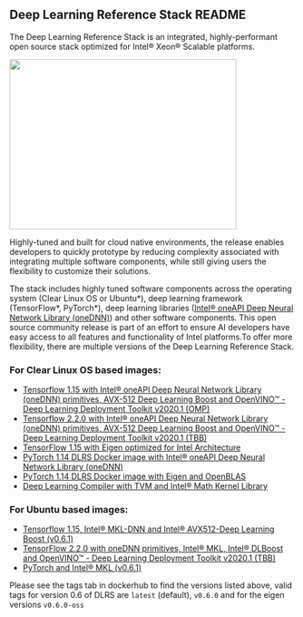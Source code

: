 ## Deep Learning Reference Stack README


The Deep Learning Reference Stack is an integrated, highly-performant open source stack optimized for Intel® Xeon® Scalable platforms.

<img src="https://clearlinux.org/sites/default/files/single_2.png" width="400" height="300" />

Highly-tuned and built for cloud native environments, the release enables developers to quickly prototype by reducing complexity associated with integrating multiple software components, while still giving users the flexibility to customize their solutions.

The stack includes highly tuned software components across the operating system (Clear Linux OS or Ubuntu*), deep learning framework (TensorFlow*, PyTorch*), deep learning libraries ([Intel® oneAPI Deep Neural Network Library (oneDNN)](https://01.org/dnnl)) and other software components.
This open source community release is part of an effort to ensure AI developers have easy access to all features and functionality of Intel platforms.To offer more flexibility, there are multiple versions of the Deep Learning Reference Stack.

### For Clear Linux OS based images:
* [Tensorflow 1.15 with Intel® oneAPI Deep Neural Network Library (oneDNN)  primitives, AVX-512 Deep Learning Boost and OpenVINO™ - Deep Learning Deployment Toolkit v2020.1 (OMP)](https://hub.docker.com/r/sysstacks/dlrs-tensorflow-clearlinux)
* [Tensorflow 2.2.0 with Intel® oneAPI Deep Neural Network Library (oneDNN) primitives, AVX-512 Deep Learning Boost and OpenVINO™ - Deep Learning Deployment Toolkit v2020.1 (TBB)]( https://hub.docker.com/r/sysstacks/dlrs-tensorflow2-clearlinux)
* [TensorFlow 1.15 with Eigen optimized for Intel Architecture](https://hub.docker.com/r/sysstacks/dlrs-tensorflow-clearlinux)
* [PyTorch 1.14 DLRS Docker image with Intel® oneAPI Deep Neural Network Library (oneDNN)](https://hub.docker.com/r/sysstacks/dlrs-pytorch-clearlinux)
* [PyTorch 1.14 DLRS Docker image with Eigen and OpenBLAS](https://hub.docker.com/r/sysstacks/dlrs-pytorch-clearlinux)
* [Deep Learning Compiler with TVM and Intel® Math Kernel Library](https://hub.docker.com/r/sysstacks/dlrs-ml-compiler-clearlinux)

### For Ubuntu based images:
* [Tensorflow 1.15, Intel® MKL-DNN and Intel® AVX512-Deep Learning Boost (v0.6.1)](https://hub.docker.com/r/sysstacks/dlrs-tensorflow-ubuntu)
* [TensorFlow 2.2.0 with oneDNN primitives, Intel® MKL, Intel® DLBoost and OpenVINO™ - Deep Learning Deployment Toolkit v2020.1 (TBB)](https://hub.docker.com/r/sysstacks/dlrs-tensorflow2-ubuntu)
* [PyTorch and Intel® MKL (v0.6.1)](https://hub.docker.com/r/sysstacks/dlrs-pytorch-clearlinux)




Please see the tags tab in dockerhub to find the versions listed above, valid tags for version 0.6 of DLRS are `latest` (default), `v0.6.0` and for the eigen versions `v0.6.0-oss`
